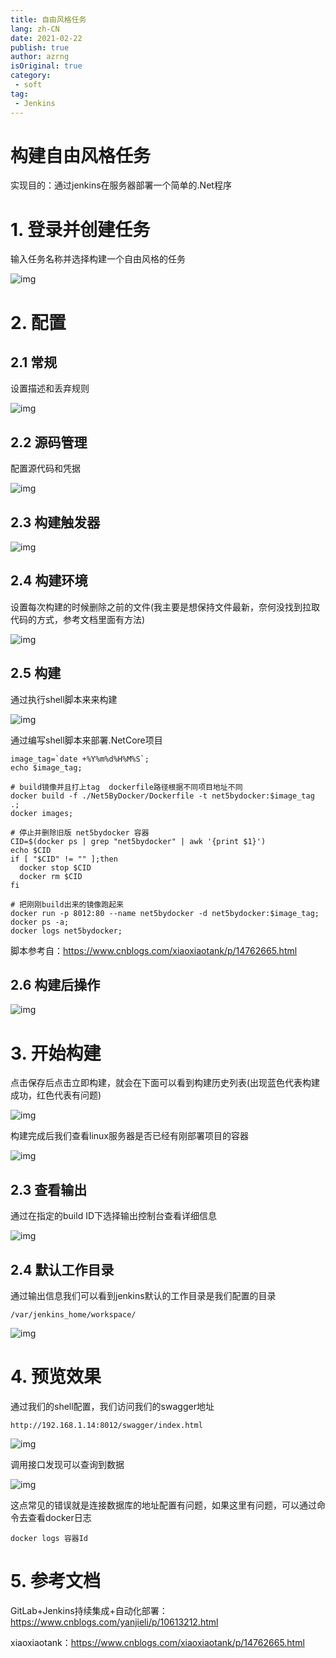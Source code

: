 ```yaml
---
title: 自由风格任务
lang: zh-CN
date: 2021-02-22
publish: true
author: azrng
isOriginal: true
category:
 - soft
tag:
 - Jenkins
---
```

# 构建自由风格任务

实现目的：通过jenkins在服务器部署一个简单的.Net程序

# 1. 登录并创建任务

输入任务名称并选择构建一个自由风格的任务

![img](https://gitee.com/AZRNG/picture-storage/raw/master/kbms/1624730955330-564e6e0f-b89e-4720-a4cd-43136753aec8.png)

# 2. 配置

## 2.1 常规

设置描述和丢弃规则

![img](https://gitee.com/AZRNG/picture-storage/raw/master/kbms/1624731269367-be668e6d-0e82-480e-94de-9442020693bd.png)

## 2.2 源码管理

配置源代码和凭据

![img](https://gitee.com/AZRNG/picture-storage/raw/master/kbms/1624731497867-cff66d34-fad8-4888-bc15-f517fa1424e8.png)

## 2.3 构建触发器

![img](https://gitee.com/AZRNG/picture-storage/raw/master/kbms/1624731600568-e5a1a4dc-30a0-4366-99ac-eca5465bd2fa.png)

## 2.4 构建环境

设置每次构建的时候删除之前的文件(我主要是想保持文件最新，奈何没找到拉取代码的方式，参考文档里面有方法)

![img](https://gitee.com/AZRNG/picture-storage/raw/master/kbms/1624777591978-460a7ff2-654f-4067-a42a-c46dbd31ba1c.png)

## 2.5 构建

通过执行shell脚本来来构建

![img](https://gitee.com/AZRNG/picture-storage/raw/master/kbms/1624731664605-cd023e1c-af88-4be0-b194-76d62f13d89a.png)

通过编写shell脚本来部署.NetCore项目

```
image_tag=`date +%Y%m%d%H%M%S`;
echo $image_tag;

# build镜像并且打上tag  dockerfile路径根据不同项目地址不同
docker build -f ./Net5ByDocker/Dockerfile -t net5bydocker:$image_tag .;
docker images;

# 停止并删除旧版 net5bydocker 容器
CID=$(docker ps | grep "net5bydocker" | awk '{print $1}')
echo $CID
if [ "$CID" != "" ];then
  docker stop $CID
  docker rm $CID
fi

# 把刚刚build出来的镜像跑起来
docker run -p 8012:80 --name net5bydocker -d net5bydocker:$image_tag;
docker ps -a;
docker logs net5bydocker;
```

脚本参考自：https://www.cnblogs.com/xiaoxiaotank/p/14762665.html

## 2.6 构建后操作

![img](https://gitee.com/AZRNG/picture-storage/raw/master/kbms/1624731976317-34c56b36-b5aa-4aa8-bb43-f4d0cdad591d.png)

# 3. 开始构建 

点击保存后点击立即构建，就会在下面可以看到构建历史列表(出现蓝色代表构建成功，红色代表有问题)

![img](https://gitee.com/AZRNG/picture-storage/raw/master/kbms/1624777879835-1b27aa76-e67d-4c19-970d-6c6bc41d1da2.png)

构建完成后我们查看linux服务器是否已经有刚部署项目的容器

![img](https://gitee.com/AZRNG/picture-storage/raw/master/kbms/1624778314838-53227adc-9037-4752-8875-271f1b982d35.png)

## 2.3 查看输出

通过在指定的build ID下选择输出控制台查看详细信息

![img](https://gitee.com/AZRNG/picture-storage/raw/master/kbms/1624777991962-112f230d-92b1-4608-9489-cf644647412a.png)

## 2.4 默认工作目录

通过输出信息我们可以看到jenkins默认的工作目录是我们配置的目录

```
/var/jenkins_home/workspace/
```

![img](https://gitee.com/AZRNG/picture-storage/raw/master/kbms/1624778083657-db0fb380-43f7-47dd-89b9-5ccadd761e9f.png)

# 4. 预览效果

通过我们的shell配置，我们访问我们的swagger地址

```
http://192.168.1.14:8012/swagger/index.html
```

![img](https://gitee.com/AZRNG/picture-storage/raw/master/kbms/1624778166509-8aa42a2d-73e1-4e39-a170-c0fd964f5e1a.png)

调用接口发现可以查询到数据

![img](https://gitee.com/AZRNG/picture-storage/raw/master/kbms/1624778192446-1a2fafd9-1de3-401b-afde-cccf8036dbd5.png)

这点常见的错误就是连接数据库的地址配置有问题，如果这里有问题，可以通过命令去查看docker日志

```
docker logs 容器Id
```

# 5. 参考文档

GitLab+Jenkins持续集成+自动化部署： https://www.cnblogs.com/yanjieli/p/10613212.html

xiaoxiaotank：https://www.cnblogs.com/xiaoxiaotank/p/14762665.html
